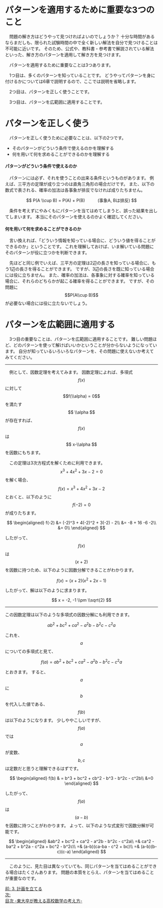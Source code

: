 <!--
3.1 パターンを適用する -東大卒が教える高校数学の考え方-
-->
# パターンを適用するために重要な3つのこと
　問題の解き方はどうやって見つければよいのでしょうか？ 
十分な時間があるならまだしも、限られた試験時間の中で全く新しい解法を自分で見つけることは不可能に近いです。
そのため、公式や、教科書・参考書で解説されている解法といった、解き方のパターンを適用して解き方を見つけます。

　パターンを適用するために重要なことは3つあります。

　1つ目は、多くのパターンを知っていることです。
どうやってパターンを身に付けるかについては6章で説明するので、ここでは説明を省略します。

　2つ目は、パターンを正しく使うことです。

　3つ目は、パターンを広範囲に適用することです。

# パターンを正しく使う
　パターンを正しく使うために必要なことは、以下の2つです。  

- そのパターンがどういう条件で使えるのかを理解する
- 何を用いて何を求めることができるのかを理解する

#### パターンがどういう条件で使えるのか
　パターンには必ず、それを使うことの出来る条件というものがあります。
例えば、三平方の定理が成り立つのは直角三角形の場合だけです。
また、以下の数式で表される、確率の加法は各事象が排反でなければ成りたちません。

$$
P(A \\cup B) = P(A) + P(B)　　　(事象A, Bは排反)
$$

　条件を考えずにやみくもにパターンを当てはめてしまうと、誤った結果を出してしまいます。
本当にそのパターンを使えるのかよく確認してください。

#### 何を用いて何を求めることができるのか
　言い換えれば、「どういう情報を知っている場合に、どういう値を得ることができるのか」ということです。
これを理解しておけば、いま解いている問題にそのパターンが役に立つかを判断できます。

　先ほどと同じ例でいえば、三平方の定理は2辺の長さを知っている場合に、もう1辺の長さを得ることができます。
ですが、3辺の長さを既に知っている場合には役に立ちません。
また、確率の加法は、各事象に対する確率を知っている場合に、それらのどちらかが起こる確率を得ることができます。
ですが、その問題に $$P(A\\cup B)$$ が必要ない場合には役に立たないでしょう。


# パターンを広範囲に適用する
　3つ目の重要なことは、パターンを広範囲に適用することです。
難しい問題ほど、どのパターンを使って解けばいいかということが分からないようになっています。
自分が知っているいろいろなパターンを、その問題に使えないか考えてみてください。

***

　例として、因数定理を考えてみます。
因数定理によれば、多項式 $$ f(x) $$ に対して $$f(\\alpha) = 0$$ を満たす $$ \\alpha $$ が存在すれば、$$f(x)$$ は $$ x-\\alpha $$を因数にもちます。

　この定理は3次方程式を解くために利用できます。
$$
x^3 + 4x^2 + 3x - 2 = 0
$$
を解く場合、
$$
f(x) = x^3 + 4x^2 + 3x - 2
$$
とおくと、以下のように $$f(-2) = 0$$ が成りたちます。

$$
\begin{aligned}
f(-2) &= (-2)^3 + 4(-2)^2 + 3(-2) - 2\\
&= -8 + 16 -6 -2\\
 &= 0\\
\end{aligned}
$$

したがって、$$f(x)$$は$$(x+2)$$を因数に持つため、以下のように因数分解できることがわかります。

$$
f(x) = (x+2)(x^2+2x-1)
$$

したがって、解は以下のように求まります。

$$
x = -2, -1 \\pm \\sqrt{2}
$$

***

この因数定理は以下のような多項式の因数分解にも利用できます。

$$
ab^2 + bc^2 + ca^2 - a^2b - b^2c - c^2a
$$

これを、$$a$$ についての多項式と見て、

$$
f(a) = ab^2 + bc^2 + ca^2 - a^2b - b^2c - c^2a
$$

とおきます。
すると、$$a$$ に $$b$$ を代入した値である、$$f(b)$$ は以下のようになります。
少しややこしいですが、$$f(a)$$ では $$a$$ が変数、$$b, c$$ は定数だと思うと理解できるはずです。

$$
\begin{aligned}
f(b) & = b^3 + bc^2 + cb^2 - b^3 - b^2c - c^2b\\
&=0
\end{aligned}
$$

したがって、$$f(a)$$ は $$(a-b)$$ を因数に持つことがわかります。
よって、以下のような式変形で因数分解が可能です。

$$
\begin{aligned}
&ab^2 + bc^2 + ca^2 - a^2b - b^2c - c^2a\\
=& ca^2 - ba^2 + b^2a - c^2a + bc^2   - b^2c\\
=& (a-b)(ca-ba - c^2 + bc)\\
=& (a-b)(b-c)(c-a)
\end{aligned}
$$

***
　このように、見た目は異なっていても、同じパターンを当てはめることができる場合はたくさんあります。
問題の本質をとらえ、パターンを当てはめることが重要なのです。


[前: 3. 計画を立てる](http://tarukosu.hatenablog.com/entry/2016/07/24/174517)  
[次: ](http://tarukosu.hatenablog.com/entry/2016/07/09/182630)  
[目次 -東大卒が教える高校数学の考え方-](http://tarukosu.hatenablog.com/entry/2016/07/08/123511)  


<!-- - 解き方を見つけることは難しい。 -->
<!-- - パターンを適用する -->
<!-- - 数学が得意ー＞パターン適用がうまい -->
<!-- - -->

<!-- 大事な事 -->
<!-- - パターンを覚えている -->
<!-- - パターンを適用する -->
<!--   - 正しく使う -->
<!--   - より広い範囲に使う -->



<!-- - 正しく使う -->
<!-- どういう状況で使えるのか。 -->
<!-- 何を用いて何を求めることができるのか。 -->

